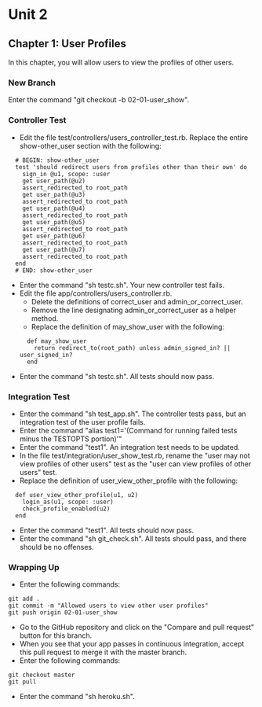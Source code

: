# Unit 2
## Chapter 1: User Profiles

In this chapter, you will allow users to view the profiles of other users.

### New Branch
Enter the command "git checkout -b 02-01-user_show".

### Controller Test
* Edit the file test/controllers/users_controller_test.rb.  Replace the entire show-other_user section with the following:
```
  # BEGIN: show-other_user
  test 'should redirect users from profiles other than their own' do
    sign_in @u1, scope: :user
    get user_path(@u2)
    assert_redirected_to root_path
    get user_path(@u3)
    assert_redirected_to root_path
    get user_path(@u4)
    assert_redirected_to root_path
    get user_path(@u5)
    assert_redirected_to root_path
    get user_path(@u6)
    assert_redirected_to root_path
    get user_path(@u7)
    assert_redirected_to root_path
  end
  # END: show-other_user
```
* Enter the command "sh testc.sh".  Your new controller test fails.
* Edit the file app/controllers/users_controller.rb.
  * Delete the definitions of correct_user and admin_or_correct_user.
  * Remove the line designating admin_or_correct_user as a helper method.
  * Replace the definition of may_show_user with the following:
  ```
    def may_show_user
      return redirect_to(root_path) unless admin_signed_in? || user_signed_in?
    end
  ```
* Enter the command "sh testc.sh".  All tests should now pass.

### Integration Test
* Enter the command "sh test_app.sh".  The controller tests pass, but an integration test of the user profile fails.
* Enter the command "alias test1='(Command for running failed tests minus the TESTOPTS portion)'"
* Enter the command "test1".  An integration test needs to be updated.
* In the file test/integration/user_show_test.rb, rename the "user may not view profiles of other users" test as the "user can view profiles of other users" test.
* Replace the definition of user_view_other_profile with the following:
```
  def user_view_other_profile(u1, u2)
    login_as(u1, scope: :user)
    check_profile_enabled(u2)
  end
```
* Enter the command "test1".  All tests should now pass.
* Enter the command "sh git_check.sh".  All tests should pass, and there should be no offenses.

### Wrapping Up
* Enter the following commands:
```
git add .
git commit -m "Allowed users to view other user profiles"
git push origin 02-01-user_show
```
* Go to the GitHub repository and click on the "Compare and pull request" button for this branch.
* When you see that your app passes in continuous integration, accept this pull request to merge it with the master branch.
* Enter the following commands:
```
git checkout master
git pull
```
* Enter the command "sh heroku.sh".
